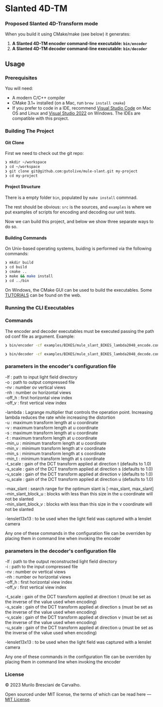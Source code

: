 # Slanted 4D-TM

### Proposed Slanted 4D-Transform mode

 When you build it using CMake/make (see below) it generates:

 1. **A Slanted 4D-TM encoder command-line executable: `bin/encoder`**
 2. **A Slanted 4D-TM decoder command-line executable: `bin/decoder`**


## Usage

### Prerequisites

You will need:

 * A modern C/C++ compiler
 * CMake 3.1+ installed (on a Mac, run `brew install cmake`)
 * If you prefer to code in a IDE, recommend [Visual Studio Code](https://code.visualstudio.com/) on Mac OS and Linux and [Visual Studio 2022](https://visualstudio.microsoft.com/) on Windows. The IDEs are compatible with this project.

### Building The Project

#### Git Clone

First we need to check out the git repo:

```bash
❯ mkdir ~/workspace
❯ cd ~/workspace
❯ git clone git@github.com:gutolive/mule-slant.git my-project
❯ cd my-project
```

#### Project Structure

There is a empty folder  `bin`, populated by `make install` commnad.

The rest should be obvious: `src` is the sources, and `examples` is where we put examples of scripts for encoding and decoding our unit tests.

Now we can build this project, and below we show three separate ways to do so.

#### Building Commands

On Unix-based operating systems, buiding is performed via the following commands:

```bash
❯ mkdir build
❯ cd build
❯ cmake ..
❯ make && make install
❯ cd ../bin
```

On Windows, the CMake GUI can be used to build the executables. Some [TUTORIALS](https://preshing.com/20170511/how-to-build-a-cmake-based-project) can be found on the web.

### Running the CLI Executables

### Commands 

The encoder and decoder executables must be executed passing the path od conf file as argument. 
Example:

```bash
❯ bin/encoder -cf examples/BIKES/mule_slant_BIKES_lambda2048_encode.conf

❯ bin/decoder -cf examples/BIKES/mule_slant_BIKES_lambda2048_decode.conf

```
### parameters in the encoder's configuration file  
   
-lf : path to input light field directory  
-o : path to output compressed file  
-nv : number ov vertical views  
-nh : number ov horizontal views  
-off_h : first horizontal view index  
-off_v : first vertical view index  
  
-lambda : Lagrange multiplier that controls the operation point. Increasing lambda reduces the rate while increasing the distortion  
-u : maximum transform length at u coordinate  
-v : maximum transform length at u coordinate  
-s : maximum transform length at u coordinate  
-t : maximum transform length at u coordinate  
-min_u : minimum transform length at u coordinate  
-min_v : minimum transform length at v coordinate  
-min_s : minimum transform length at s coordinate  
-min_t : minimum transform length at s coordinate  
-t_scale : gain of the DCT transform applied at direction t (defaults to 1.0)  
-s_scale : gain of the DCT transform applied at direction s (defaults to 1.0)  
-v_scale : gain of the DCT transform applied at direction v (defaults to 1.0)  
-u_scale : gain of the DCT transform applied at direction u (defaults to 1.0)  
  
-max_slant : search range for the optimum slant is [-max_slant, max_slant]  
-min_slant_block_u : blocks with less than this size in the u coordinate will not be slanted  
-min_slant_block_v : blocks with less than this size in the v coordinate will not be slanted  
  
-lenslet13x13 : to be used when the light field was captured with a lenslet camera  
  
Any one of these commands in the configuration file can be overriden by placing them in command line when invoking the encoder  
   
### parameters in the decoder's configuration file  
  
-lf : path to the output reconstructed light field directory  
-i : path to the input compressed file  
-nv : number ov vertical views  
-nh : number ov horizontal views  
-off_h : first horizontal view index  
-off_v : first vertical view index   
  
-t_scale : gain of the DCT transform applied at direction t (must be set as the inverse of the value used when encoding)  
-s_scale : gain of the DCT transform applied at direction s (must be set as the inverse of the value used when encoding)  
-v_scale : gain of the DCT transform applied at direction v (must be set as the inverse of the value used when encoding)  
-u_scale : gain of the DCT transform applied at direction u (must be set as the inverse of the value used when encoding)  

-lenslet13x13 : to be used when the light field was captured with a lenslet camera  
  
Any one of these commands in the configuration file can be overriden by placing them in command line when invoking the encoder  



### License

&copy; 2023 Murilo Bresciani de Carvalho.

Open sourced under MIT license, the terms of which can be read here — [MIT License](http://opensource.org/licenses/MIT).

